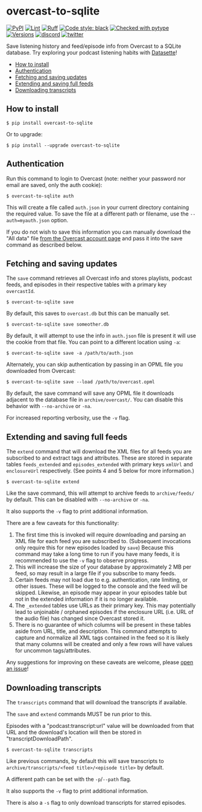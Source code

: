 # overcast-to-sqlite

[![PyPI](https://img.shields.io/pypi/v/overcast-to-sqlite.svg)](https://pypi.org/project/overcast-to-sqlite/)
[![Lint](https://github.com/hbmartin/overcast-to-sqlite/actions/workflows/lint.yml/badge.svg)](https://github.com/hbmartin/overcast-to-sqlite/actions/workflows/lint.yml)
[![Ruff](https://img.shields.io/endpoint?url=https://raw.githubusercontent.com/astral-sh/ruff/main/assets/badge/v2.json)](https://github.com/astral-sh/ruff)
[![Code style: black](https://img.shields.io/badge/🐧️-black-000000.svg)](https://github.com/psf/black)
[![Checked with pytype](https://img.shields.io/badge/🦆-pytype-437f30.svg)](https://google.github.io/pytype/)
[![Versions](https://img.shields.io/pypi/pyversions/overcast-to-sqlite.svg)](https://pypi.python.org/pypi/overcast-to-sqlite)
[![discord](https://img.shields.io/discord/823971286308356157?logo=discord&label=&color=323338)](https://discord.gg/EE7Hx4Kbny)
[![twitter](https://img.shields.io/badge/@hmartin-00aced.svg?logo=twitter&logoColor=black)](https://twitter.com/hmartin)

Save listening history and feed/episode info from Overcast to a SQLite database. Try exploring your podcast listening habits with [Datasette](https://datasette.io/)!

- [How to install](#how-to-install)
- [Authentication](#authentication)
- [Fetching and saving updates](#fetching-and-saving-updates)
- [Extending and saving full feeds](#extending-and-saving-full-feeds)
- [Downloading transcripts](#downloading-transcripts)

## How to install

    $ pip install overcast-to-sqlite

Or to upgrade:

    $ pip install --upgrade overcast-to-sqlite

## Authentication

Run this command to login to Overcast (note: neither your password nor email are saved, only the auth cookie):

    $ overcast-to-sqlite auth

This will create a file called `auth.json` in your current directory containing the required value. To save the file at a different path or filename, use the `--auth=myauth.json` option.

If you do not wish to save this information you can manually download the "All data" file [from the Overcast account page](https://overcast.fm/account) and pass it into the save command as described below.

## Fetching and saving updates

The `save` command retrieves all Overcast info and stores playlists, podcast feeds, and episodes in their respective tables with a primary key `overcastId`. 

    $ overcast-to-sqlite save

By default, this saves to `overcast.db` but this can be manually set.

    $ overcast-to-sqlite save someother.db

By default, it will attempt to use the info in `auth.json` file is present it will use the cookie from that file. You can point to a different location using `-a`:

    $ overcast-to-sqlite save -a /path/to/auth.json

Alternately, you can skip authentication by passing in an OPML file you downloaded from Overcast:

    $ overcast-to-sqlite save --load /path/to/overcast.opml

By default, the save command will save any OPML file it downloads adjacent to the database file in `archive/overcast/`. You can disable this behavior with `--no-archive` or `-na`.

For increased reporting verbosity, use the `-v` flag.

## Extending and saving full feeds

The `extend` command that will download the XML files for all feeds you are subscribed to and extract tags and attributes. These are stored in separate tables `feeds_extended` and `episodes_extended` with primary keys `xmlUrl` and  `enclosureUrl` respectively. (See points 4 and 5 below for more information.)

    $ overcast-to-sqlite extend

Like the save command, this will attempt to archive feeds to `archive/feeds/` by default. This can be disabled with `--no-archive` or `-na`.

It also supports the `-v` flag to print additional information.

There are a few caveats for this functionality:

1. The first time this is invoked will require downloading and parsing an XML file for each feed you are subscribed to. (Subsequent invocations only require  this for new episodes loaded by `save`) Because this command may take a long time to run if you have many feeds, it is recommended to use the `-v` flag to observe progress.
2. This will increase the size of your database by approximately 2 MB per feed, so may result in a large file if you subscribe to many feeds.
3. Certain feeds may not load due to e.g. authentication, rate limiting, or other issues. These will be logged to the console and the feed will be skipped. Likewise, an episode may appear in your episodes table but not in the extended information if it is no longer available.
4. The `_extended` tables use URLs as their primary key. This may potentially lead to unjoinable / orphaned episodes if the enclosure URL (i.e. URL of the audio file) has changed since Overcast stored it.
5. There is no guarantee of which columns will be present in these tables aside from URL, title, and description. This command attempts to capture and normalize all XML tags contained in the feed so it is likely that many columns will be created and only a few rows will have values for uncommon tags/attributes.

Any suggestions for improving on these caveats are welcome, please [open an issue](https://github.com/hbmartin/overcast-to-sqlite/issues)!

## Downloading transcripts

The `transcripts` command that will download the transcripts if available.

The `save` and `extend` commands MUST be run prior to this.

Episodes with a "podcast:transcript:url" value will be downloaded from that URL and the download's location will then be stored in "transcriptDownloadPath". 

    $ overcast-to-sqlite transcripts

Like previous commands, by default this will save transcripts to `archive/transcripts/<feed title>/<episode title>` by default.

A different path can be set with the `-p`/`--path` flag.

It also supports the `-v` flag to print additional information.

There is also a `-s` flag to only download transcripts for starred episodes.